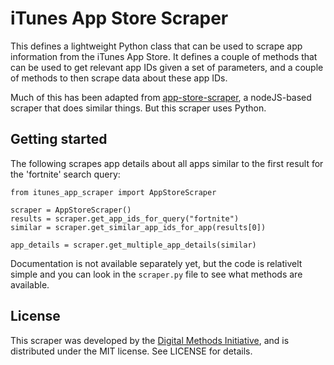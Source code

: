 # iTunes App Store Scraper
This defines a lightweight Python class that can be used to scrape app 
information from the iTunes App Store. It defines a couple of methods that can
be used to get relevant app IDs given a set of parameters, and a couple of 
methods to then scrape data about these app IDs.

Much of this has been adapted from 
[app-store-scraper](https://github.com/facundoolano/app-store-scraper), a 
nodeJS-based scraper that does similar things. But this scraper uses Python.

## Getting started
The following scrapes app details about all apps similar to the first result 
for the 'fortnite' search query:

```
from itunes_app_scraper import AppStoreScraper

scraper = AppStoreScraper()
results = scraper.get_app_ids_for_query("fortnite")
similar = scraper.get_similar_app_ids_for_app(results[0])

app_details = scraper.get_multiple_app_details(similar)
```

Documentation is not available separately yet, but the code is relativelt 
simple and you can look in the `scraper.py` file to see what methods are 
available.

## License
This scraper was developed by the 
[Digital Methods Initiative](https://digitalmethods.net), and is distributed
under the MIT license. See LICENSE for details.